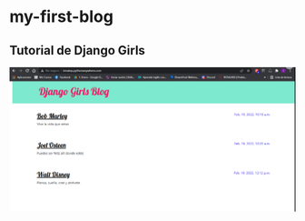 # my-first-blog
## Tutorial de Django Girls
![Image text](https://github.com/irmalop/my-first-blog/blob/master/djangogirls.png)
